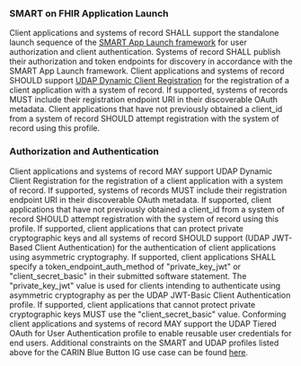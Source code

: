 <div>
<h3 id="smart-on-fhir-application-launch">SMART on FHIR Application Launch</h3>
Client applications and systems of record SHALL support the standalone launch sequence of the <a href="http://www.hl7.org/fhir/smart-app-launch/">SMART App Launch framework</a> for user authorization and client authentication. Systems of record SHALL publish their authorization and token endpoints for discovery in accordance with the SMART App Launch framework. Client applications and systems of record SHOULD support <a href="http://www.udap.org/udap-dynamic-client-registration.html">UDAP Dynamic Client Registration</a> for the registration of a client application with a system of record. If supported, systems of records MUST include their registration endpoint URI in their discoverable OAuth metadata. Client applications that have not previously obtained a client_id from a system of record SHOULD attempt registration with the system of record using this profile.
<h3 id="authorization-and-authentication" >Authorization and Authentication</h3>
Client applications and systems of record MAY support UDAP Dynamic Client Registration for the registration of a client application with a system of record. If supported, systems of records MUST include their registration endpoint URI in their discoverable OAuth metadata. If supported, client applications that have not previously obtained a client_id from a system of record SHOULD attempt registration with the system of record using this profile. If supported, client applications that can protect private cryptographic keys and all systems of record SHOULD support (UDAP JWT-Based Client Authentication) for the authentication of client applications using asymmetric cryptography. If supported, client applications SHALL specify a token_endpoint_auth_method of "private_key_jwt" or "client_secret_basic" in their submitted software statement. The "private_key_jwt" value is used for clients intending to authenticate using asymmetric cryptography as per the UDAP JWT-Basic Client Authentication profile. If supported, client applications that cannot protect private cryptographic keys MUST use the "client_secret_basic" value. Conforming client applications and systems of record MAY support the UDAP Tiered OAuth for User Authentication profile to enable reusable user credentials for end users. Additional constraints on the SMART and UDAP profiles listed above for the CARIN Blue Button IG use case can be found <a href="https://docs.google.com/document/d/1HgOlUWMEsZHBChuP4DACRka4ap2S8UwSTkAz4oY6bCo/edit">here</a>.
</div>